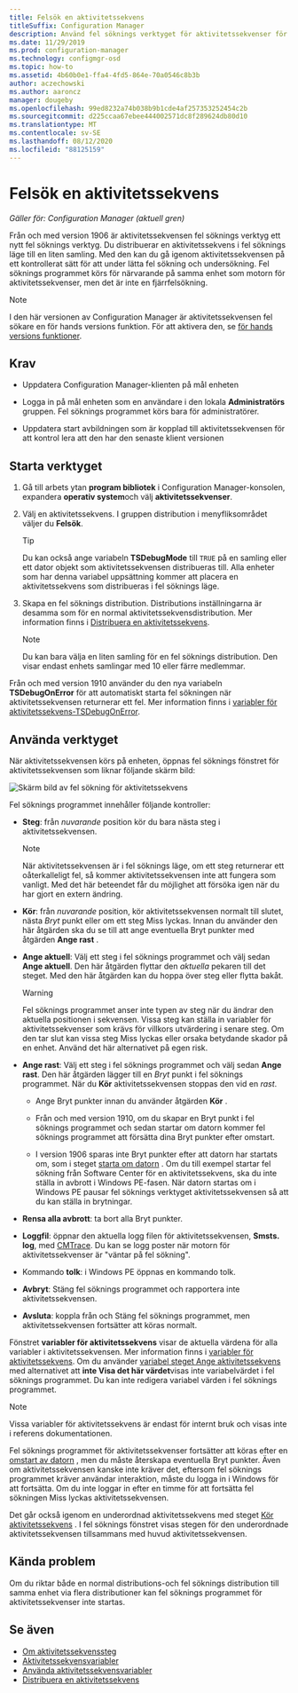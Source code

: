 ```yaml
---
title: Felsök en aktivitetssekvens
titleSuffix: Configuration Manager
description: Använd fel söknings verktyget för aktivitetssekvenser för att felsöka en aktivitetssekvens.
ms.date: 11/29/2019
ms.prod: configuration-manager
ms.technology: configmgr-osd
ms.topic: how-to
ms.assetid: 4b60b0e1-ffa4-4fd5-864e-70a0546c8b3b
author: aczechowski
ms.author: aaroncz
manager: dougeby
ms.openlocfilehash: 99ed8232a74b038b9b1cde4af257353252454c2b
ms.sourcegitcommit: d225ccaa67ebee444002571dc8f289624db80d10
ms.translationtype: MT
ms.contentlocale: sv-SE
ms.lasthandoff: 08/12/2020
ms.locfileid: "88125159"
---
```

# <a name="debug-a-task-sequence"></a>Felsök en aktivitetssekvens

*Gäller för: Configuration Manager (aktuell gren)*

<!--3612274-->

Från och med version 1906 är aktivitetssekvensen fel söknings verktyg ett nytt fel söknings verktyg. Du distribuerar en aktivitetssekvens i fel söknings läge till en liten samling. Med den kan du gå igenom aktivitetssekvensen på ett kontrollerat sätt för att under lätta fel sökning och undersökning. Fel söknings programmet körs för närvarande på samma enhet som motorn för aktivitetssekvenser, men det är inte en fjärrfelsökning.

> [!Note]  
> I den här versionen av Configuration Manager är aktivitetssekvensen fel sökare en för hands versions funktion. För att aktivera den, se [för hands versions funktioner](../../core/servers/manage/pre-release-features.md).  


## <a name="prerequisites"></a>Krav

- Uppdatera Configuration Manager-klienten på mål enheten

- Logga in på mål enheten som en användare i den lokala **Administratörs** gruppen. Fel söknings programmet körs bara för administratörer.

- Uppdatera start avbildningen som är kopplad till aktivitetssekvensen för att kontrol lera att den har den senaste klient versionen


## <a name="start-the-tool"></a>Starta verktyget

1. Gå till arbets ytan **program bibliotek** i Configuration Manager-konsolen, expandera **operativ system**och välj **aktivitetssekvenser**.

1. Välj en aktivitetssekvens. I gruppen distribution i menyfliksområdet väljer du **Felsök**.

    > [!Tip]  
    > Du kan också ange variabeln **TSDebugMode** till `TRUE` på en samling eller ett dator objekt som aktivitetssekvensen distribueras till. Alla enheter som har denna variabel uppsättning kommer att placera en aktivitetssekvens som distribueras i fel söknings läge.

1. Skapa en fel söknings distribution. Distributions inställningarna är desamma som för en normal aktivitetssekvensdistribution. Mer information finns i [Distribuera en aktivitetssekvens](deploy-a-task-sequence.md#process).

    > [!Note]  
    > Du kan bara välja en liten samling för en fel söknings distribution. Den visar endast enhets samlingar med 10 eller färre medlemmar.

Från och med version 1910 använder du den nya variabeln **TSDebugOnError** för att automatiskt starta fel sökningen när aktivitetssekvensen returnerar ett fel.<!-- 5012536 --> Mer information finns i [variabler för aktivitetssekvens-TSDebugOnError](../understand/task-sequence-variables.md#TSDebugOnError).

## <a name="use-the-tool"></a>Använda verktyget

När aktivitetssekvensen körs på enheten, öppnas fel söknings fönstret för aktivitetssekvensen som liknar följande skärm bild:

![Skärm bild av fel sökning för aktivitetssekvens](media/3612274-tsdebug.png)

Fel söknings programmet innehåller följande kontroller:

- **Steg**: från *nuvarande* position kör du bara nästa steg i aktivitetssekvensen.  

    > [!Note]  
    > När aktivitetssekvensen är i fel söknings läge, om ett steg returnerar ett oåterkalleligt fel, så kommer aktivitetssekvensen inte att fungera som vanligt. Med det här beteendet får du möjlighet att försöka igen när du har gjort en extern ändring.

- **Kör**: från *nuvarande* position, kör aktivitetssekvensen normalt till slutet, nästa *Bryt* punkt eller om ett steg Miss lyckas. Innan du använder den här åtgärden ska du se till att ange eventuella Bryt punkter med åtgärden **Ange rast** .

- **Ange aktuell**: Välj ett steg i fel söknings programmet och välj sedan **Ange aktuell**. Den här åtgärden flyttar den *aktuella* pekaren till det steget. Med den här åtgärden kan du hoppa över steg eller flytta bakåt.  

    > [!Warning]  
    > Fel söknings programmet anser inte typen av steg när du ändrar den aktuella positionen i sekvensen. Vissa steg kan ställa in variabler för aktivitetssekvenser som krävs för villkors utvärdering i senare steg. Om den tar slut kan vissa steg Miss lyckas eller orsaka betydande skador på en enhet. Använd det här alternativet på egen risk.  

- **Ange rast**: Välj ett steg i fel söknings programmet och välj sedan **Ange rast**. Den här åtgärden lägger till en *Bryt* punkt i fel söknings programmet. När du **Kör** aktivitetssekvensen stoppas den vid en *rast*.  

    - Ange Bryt punkter innan du använder åtgärden **Kör** .

    - Från och med version 1910, om du skapar en Bryt punkt i fel söknings programmet och sedan startar om datorn kommer fel söknings programmet att försätta dina Bryt punkter efter omstart.<!-- 5012509 -->

    - I version 1906 sparas inte Bryt punkter efter att datorn har startats om, som i steget [starta om datorn](../understand/task-sequence-steps.md#BKMK_RestartComputer) . Om du till exempel startar fel sökning från Software Center för en aktivitetssekvens, ska du inte ställa in avbrott i Windows PE-fasen. När datorn startas om i Windows PE pausar fel söknings verktyget aktivitetssekvensen så att du kan ställa in brytningar.

- **Rensa alla avbrott**: ta bort alla Bryt punkter.

- **Loggfil**: öppnar den aktuella logg filen för aktivitetssekvensen, **Smsts. log**, med [CMTrace](../../core/support/cmtrace.md). Du kan se logg poster när motorn för aktivitetssekvenser är "väntar på fel sökning".

- Kommando **tolk**: i Windows PE öppnas en kommando tolk.

- **Avbryt**: Stäng fel söknings programmet och rapportera inte aktivitetssekvensen.

- **Avsluta**: koppla från och Stäng fel söknings programmet, men aktivitetssekvensen fortsätter att köras normalt.

Fönstret **variabler för aktivitetssekvens** visar de aktuella värdena för alla variabler i aktivitetssekvensen. Mer information finns i [variabler för aktivitetssekvens](../understand/task-sequence-variables.md). Om du använder [variabel steget Ange aktivitetssekvens](../understand/task-sequence-steps.md#BKMK_SetTaskSequenceVariable) med alternativet att **inte Visa det här värdet**visas inte variabelvärdet i fel söknings programmet. Du kan inte redigera variabel värden i fel söknings programmet.

> [!Note]
> Vissa variabler för aktivitetssekvens är endast för internt bruk och visas inte i referens dokumentationen.

Fel söknings programmet för aktivitetssekvenser fortsätter att köras efter en [omstart av datorn](../understand/task-sequence-steps.md#BKMK_RestartComputer) , men du måste återskapa eventuella Bryt punkter. Även om aktivitetssekvensen kanske inte kräver det, eftersom fel söknings programmet kräver användar interaktion, måste du logga in i Windows för att fortsätta. Om du inte loggar in efter en timme för att fortsätta fel sökningen Miss lyckas aktivitetssekvensen.

Det går också igenom en underordnad aktivitetssekvens med steget [Kör aktivitetssekvens](../understand/task-sequence-steps.md#child-task-sequence) . I fel söknings fönstret visas stegen för den underordnade aktivitetssekvensen tillsammans med huvud aktivitetssekvensen.


## <a name="known-issues"></a>Kända problem

Om du riktar både en normal distributions-och fel söknings distribution till samma enhet via flera distributioner kan fel söknings programmet för aktivitetssekvenser inte startas.


## <a name="see-also"></a>Se även

- [Om aktivitetssekvenssteg](../understand/task-sequence-steps.md)
- [Aktivitetssekvensvariabler](../understand/task-sequence-variables.md)
- [Använda aktivitetssekvensvariabler](../understand/using-task-sequence-variables.md)
- [Distribuera en aktivitetssekvens](deploy-a-task-sequence.md)
